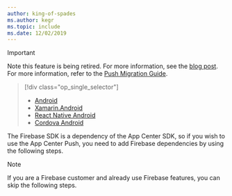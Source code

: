 ```yaml
---
author: king-of-spades
ms.author: kegr
ms.topic: include
ms.date: 12/02/2019
---
```


> [!IMPORTANT]
> Note this feature is being retired. For more information, see the [blog post](https://devblogs.microsoft.com/appcenter/app-center-mbaas-retirement/). For more information, refer to the [Push Migration Guide](~/migration/push/index.md).

> [!div  class="op_single_selector"]
> * [Android](../android.md)
> * [Xamarin.Android](../xamarin-android.md)
> * [React Native Android](../react-native-android.md)
> * [Cordova Android](../cordova-android.md)

The Firebase SDK is a dependency of the App Center SDK, so if you wish to use the
App Center Push, you need to add Firebase dependencies by using the following steps.

> [!NOTE]
> If you are a Firebase customer and already use Firebase features, you can
> skip the following steps.
